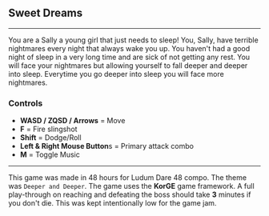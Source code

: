 ## Sweet Dreams

***
You are a Sally a young girl that just needs to sleep! You, Sally, have terrible nightmares every night that always wake
you up. You haven't had a good night of sleep in a very long time and are sick of not getting any rest. You will face
your nightmares but allowing yourself to fall deeper and deeper into sleep. Everytime you go deeper into sleep you will
face more nightmares.

### Controls

- **WASD / ZQSD / Arrows** = Move
- **F** = Fire slingshot
- **Shift** = Dodge/Roll
- **Left & Right Mouse Button**s = Primary attack combo
- **M** = Toggle Music

***
This game was made in 48 hours for Ludum Dare 48 compo. The theme was `Deeper and Deeper`. The game uses the **KorGE**
game framework. A full play-through on reaching and defeating the boss should take **3** minutes if you don't die. This
was kept intentionally low for the game jam.

